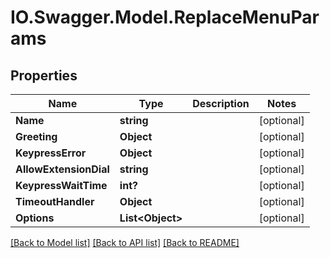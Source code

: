 # IO.Swagger.Model.ReplaceMenuParams
## Properties

Name | Type | Description | Notes
------------ | ------------- | ------------- | -------------
**Name** | **string** |  | [optional] 
**Greeting** | **Object** |  | [optional] 
**KeypressError** | **Object** |  | [optional] 
**AllowExtensionDial** | **string** |  | [optional] 
**KeypressWaitTime** | **int?** |  | [optional] 
**TimeoutHandler** | **Object** |  | [optional] 
**Options** | **List&lt;Object&gt;** |  | [optional] 

[[Back to Model list]](../README.md#documentation-for-models) [[Back to API list]](../README.md#documentation-for-api-endpoints) [[Back to README]](../README.md)

